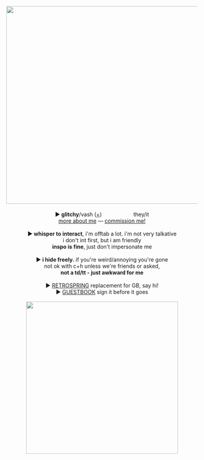 <p align="center">
<img src="https://i.imgur.com/TIo6aKb.png" width="520px">
<br><br><b>► glitchy</b>/vash (<a href="https://en.pronouns.page/@Humanoid.Typhoon">+</a>) <img src="https://i.imgur.com/c5kHAAo.png" height="16px"> <img src="https://i.imgur.com/ZcBbkga.png" height="16px"> <img src="https://i.imgur.com/p3rYitx.png" height="16px"> <img src="https://i.imgur.com/hyf2v4w.png" height="16px"> they/it 
<br><a href="https://rentry.co/leblancc">more about me</a> ― <a href=https://mxghoesting.straw.page>commission me!</a><br>
<br><b>► whisper to interact</b>, i'm offtab a lot. i'm not very talkative 
<br>i don't int first, but i am friendly
<br><b>inspo is fine</b>, just don't impersonate me
<br><br><b>► i hide freely.</b> if you're weird/annoying you're gone
<br>not ok with c+h unless we're friends or asked,
<br><b>not a td/tt - just awkward for me </b><br><br>► <a href="https://retrospring.net/@gliitchyred">RETROSPRING</a> replacement for GB, say hi!
<br>► <a href="https://cutevampires.123guestbook.com">GUESTBOOK</a> sign it before it goes
<br><br><img src="https://i.imgur.com/yeT9bAe.gif" width="400px">
</p>
